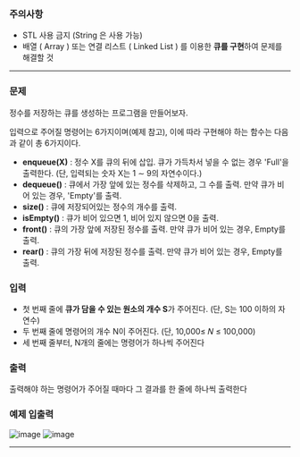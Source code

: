 ### 주의사항

- STL 사용 금지 (String 은 사용 가능)
- 배열 ( Array ) 또는 연결 리스트 ( Linked List ) 를 이용한 **큐를 구현**하여 문제를 해결할 것

---

### 문제

정수를 저장하는 큐를 생성하는 프로그램을 만들어보자.

입력으로 주어질 명령어는 6가지이며(예제 참고), 이에 따라 구현해야 하는 함수는 다음과 같이 총 6가지이다.

- **enqueue(X)** : 정수 X를 큐의 뒤에 삽입. 큐가 가득차서 넣을 수 없는 경우 'Full'을 출력한다. (단, 입력되는 숫자 X는 1 ∼ 9의 자연수이다.)
- **dequeue()** : 큐에서 가장 앞에 있는 정수를 삭제하고, 그 수를 출력. 만약 큐가 비어 있는 경우, 'Empty'를 출력.
- **size()** : 큐에 저장되어있는 정수의 개수를 출력.
- **isEmpty()** : 큐가 비어 있으면 1, 비어 있지 않으면 0을 출력.
- **front()** : 큐의 가장 앞에 저장된 정수를 출력. 만약 큐가 비어 있는 경우, Empty를 출력.
- **rear()** : 큐의 가장 뒤에 저장된 정수를 출력. 만약 큐가 비어 있는 경우, Empty를 출력.

### 입력

- 첫 번째 줄에 **큐가 담을 수 있는 원소의 개수 S**가 주어진다. (단, S는 100 이하의 자연수)
- 두 번째 줄에 명령어의 개수 N이 주어진다. (단, 10,000≤ 𝑁 ≤ 100,000)
- 세 번째 줄부터, N개의 줄에는 명령어가 하나씩 주어진다

### 출력

출력해야 하는 명령어가 주어질 때마다 그 결과를 한 줄에 하나씩 출력한다

### 예제 입출력

![image](https://github.com/pastjung/DataStructure/assets/87860163/e8f7cdbc-2a4b-415d-9d54-35797839214a)
![image](https://github.com/pastjung/DataStructure/assets/87860163/e9b24efc-1bc4-41bb-8d5c-027645732094)


---
